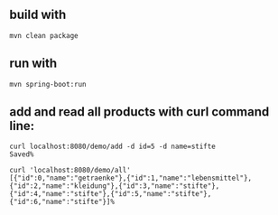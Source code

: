 ## build with 

```mvn clean package```

## run with 

```mvn spring-boot:run```

## add and read all products with curl command line:

``` 
curl localhost:8080/demo/add -d id=5 -d name=stifte
Saved%  
```

```
curl 'localhost:8080/demo/all'                     
[{"id":0,"name":"getraenke"},{"id":1,"name":"lebensmittel"},{"id":2,"name":"kleidung"},{"id":3,"name":"stifte"},{"id":4,"name":"stifte"},{"id":5,"name":"stifte"},{"id":6,"name":"stifte"}]%
```